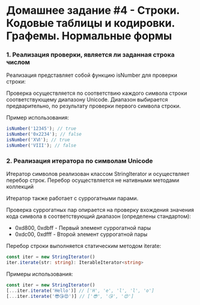 # Домашнее задание #4 - Строки. Кодовые таблицы и кодировки. Графемы. Нормальные формы

### 1. Реализация проверки, является ли заданная строка числом

Реализация представляет собой функцию isNumber для проверки строки:

Проверка осуществляется по соответствию каждого символа строки соответствующему диапазону Unicode. Диапазон выбирается предварительно, по результату проверки первого символа строки.

Пример использования:

```js
isNumber('12345'); // true
isNumber('0x2234'); // false
isNumber('ⅩⅥ'); // true
isNumber('VIII'); // false
```

### 2. Реализация итератора по символам Unicode

Итератор символов реализован классом StringIterator и осуществляет перебор строк. Перебор осуществляется не нативными методами коллекций

Итератор также работает с суррогатными парами.

Проверка суррогатных пар опирается на проверку вхождения значения кода символа в соответствующий диапазон (определены стандартом):

- 0xd800, 0xdbff - Первый элемент суррогатной пары
- 0xdc00, 0xdfff - Второй элемент суррогатной пары

Перебор строки выполняется статическим методом iterate:

```ts
const iter = new StringIterator()
iter.iterate(str: string): IterableIterator<string>
```

Примеры использования:

```js
const iter = new StringIterator()
[...iter.iterate('Hello')] // ['H', 'e', 'l', 'l', 'o']
[...iter.iterate('😎😘😍')] // ['😎', '😘', '😍']
```
